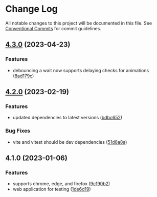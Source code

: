 # Change Log

All notable changes to this project will be documented in this file.
See [Conventional Commits](https://conventionalcommits.org) for commit guidelines.

## [4.3.0](https://github.com/zthun/cirque/compare/v4.2.0...v4.3.0) (2023-04-23)


### Features

* debouncing a wait now supports delaying checks for animations ([8ad179c](https://github.com/zthun/cirque/commit/8ad179c1c5b0129d817a5911a1fceb6dc41b7327))



## [4.2.0](https://github.com/zthun/cirque/compare/v4.1.0...v4.2.0) (2023-02-19)


### Features

* updated dependencies to latest versions ([bdbc652](https://github.com/zthun/cirque/commit/bdbc652148438359dd98057cc9a7a422c0cdf78f))


### Bug Fixes

* vite and vitest should be dev dependencies ([51d8a8a](https://github.com/zthun/cirque/commit/51d8a8aa2607b458285505000c768ecc09ede935))



## 4.1.0 (2023-01-06)


### Features

* supports chrome, edge, and firefox ([9c190b2](https://github.com/zthun/cirque/commit/9c190b2babc9eef729483be903bbcd10687a1833))
* web application for testing ([1de6d19](https://github.com/zthun/cirque/commit/1de6d193b4d4a2a5336e742a00337f6cbec63329))
